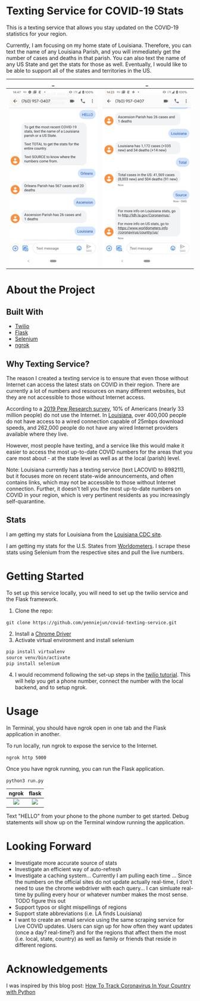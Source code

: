 # Texting Service for COVID-19 Stats

This is a texting service that allows you stay updated on the COVID-19 statistics for your region.

Currently, I am focusing on my home state of Louisiana. Therefore, you can text the name of any Louisiana Parish, and you will immediately get the number of cases and deaths in that parish. You can also text the name of any US State and get the stats for those as well. Eventually, I would like to be able to support all of the states and territories in the US.

_             |  _
:-------------------------:|:-------------------------:
![](/img/text_screenshot_1.png)  |  ![](/img/text_screenshot_2.png)

# About the Project

## Built With
* [Twilio](https://www.twilio.com/)
* [Flask](https://palletsprojects.com/p/flask/)
* [Selenium](https://selenium-python.readthedocs.io/)
* [ngrok](https://ngrok.com/)

## Why Texting Service?

The reason I created a texting service is to ensure that even those without Internet can access the latest stats on COVID in their region. There are currently a lot of numbers and resources on many different websites, but they are not accessible to those without Internet access. 


According to a [2019 Pew Research survey](https://www.pewresearch.org/fact-tank/2019/04/22/some-americans-dont-use-the-internet-who-are-they/), 10% of Americans (nearly 33 million people) do not use the Internet. In [Louisiana](https://broadbandnow.com/Louisiana), over 400,000 people do not have access to a wired connection capable of 25mbps download speeds, and 262,000 people do not have any wired Internet providers available where they live. 

However, most people have texting, and a service like this would make it easier to access the most up-to-date COVID numbers for the areas that you care most about - at the state level as well as at the local (parish) level.

Note: Louisiana currently has a texting service (text LACOVID to 898211), but it focuses more on recent state-wide announcements, and often contains links, which may not be accessible to those without Internet connection. Further, it doesn't tell you the most up-to-date numbers on COVID in your region, which is very pertinent residents as you increasingly self-quarantine.


## Stats
I am getting my stats for Louisiana from the [Louisiana CDC site](http://ldh.la.gov/Coronavirus/). 

I am getting my stats for the U.S. States from [Worldometers](https://www.worldometers.info/coronavirus/country/us/). I scrape these stats using Selenium from the respective sites and pull the live numbers.




# Getting Started

To set up this service locally, you will need to set up the twilio service and the Flask framework.

1. Clone the repo: 

```git clone https://github.com/yenniejun/covid-texting-service.git```

2. Install a [Chrome Driver](https://chromedriver.chromium.org/)
3. Activate virtual environment and install selenium
```
pip install virtualenv
source venv/bin/activate
pip install selenium
```
4. I would recommend following the set-up steps in the [twilio tutorial](https://www.twilio.com/docs/sms/quickstart/python-msg-svc). This will help you get a phone number, connect the number with the local backend, and to setup ngrok.

# Usage
In Terminal, you should have ngrok open in one tab and the Flask application in another.

To run locally, run ngrok to expose the service to the Internet.

`ngrok http 5000`


Once you have ngrok running, you can run the Flask application.

`
python3 run.py
`


ngrok             |  flask
:-------------------------:|:-------------------------:
![](/img/ngrok.png)  |  ![](/img/runpy.png)


Text "HELLO" from your phone to the phone number to get started. Debug statements will show up on the Terminal window running the application.


# Looking Forward
* Investigate more accurate source of stats
* Investigate an efficient way of auto-refresh
* Investigate a caching system... Currently I am pulling each time ... Since the numbers on the official sites do not update actually real-time, I don't need to use the chrome webdriver with each query... I can simluate real-time by pulling every hour or whatever number makes the most sense. TODO figure this out
* Support typos or slight mispellings of regions
* Support state abbreviations (i.e. LA finds Louisiana)
* I want to create an email service using the same scraping service for Live COVID updates. Users can sign up for how often they want updates (once a day? real-time?) and for the regions that affect them the most (i.e. local, state, country) as well as family or friends that reside in different regions.


# Acknowledgements
I was inspired by this blog post: [How To Track Coronavirus In Your Country with Python](https://towardsdatascience.com/how-to-track-coronavirus-with-python-a5320b778c8e) 
